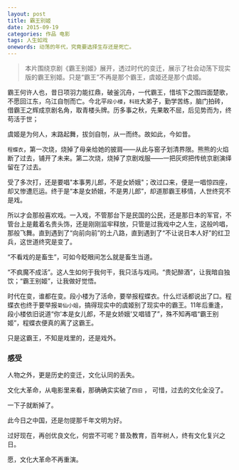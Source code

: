 ```yaml
---
layout: post
title: 霸王别姬
date: 2015-09-19
categories: 作品 电影
tags: 人生如戏
onewords: 动荡的年代，究竟要选择生存还是死亡。
---
```

> 本片围绕京剧《霸王别姬》展开，透过时代的变迁，展示了社会动荡下现实版的霸王别姬。只是“霸王”不再是那个霸王，虞姬还是那个虞姬。

霸王何许人也，昔日项羽力能扛鼎，破釜沉舟，一代霸王，惜垓下之围四面楚歌，不愿回江东，乌江自刎而亡。今北平`段小楼`，`科班`大弟子，勤学苦练，脑门拍砖，借霸王之辉成京剧名角，取青楼头牌。历多事之秋，先果敢不屈，后见势而为，终苟活于世；

虞姬是为何人，末路起舞，拔剑自刎，从一而终。故如此，今如昔。

`程蝶衣`，第一次烧，烧掉了母亲给她的披肩——从此与窑子划清界限。熊熊的火焰断了过去，铺开了未来。第二次烧，烧掉了京剧戏服——一把灰烬把传统京剧演绎留在了过去。

受了多次打，还是要唱"本事男儿郎，不是女娇娥"；改过口来，便是一唱惊四座，却又惨遭厄运。终于是“本是女娇娥，不是男儿郎”，却道那霸王移情，人世终究不是戏。

所以才会那般喜欢戏。一入戏，不管那台下是民国的公民，还是那日本的军官，不管台上是戴着名贵头饰，还是刚刚监牢释放，只管是过我戏中之人生，这般吟唱，那般飞舞。直到遇到了“向前向前”的土八路，直到遇到了“不让说日本人好”的红卫兵，这世道终究是变了。

“不看戏的是畜生”，可如今眨眼间怎么就是畜生当道。

“不疯魔不成活”。这人生如何于我何干，我只活与戏间。“贵妃醉酒”，让我暗自独饮；“霸王别姬”，让我做好觉悟。

时代在变，谁都在变。段小楼为了活命，要举报程蝶衣。什么烂话都说出了口。程蝶衣也终于要举报`菊仙小姐`，搞得现实中的虞姬别了现实中的霸王。11年后重逢，段小楼依旧说道“你'本是女儿郎，不是女娇娥'又唱错了”，殊不知再唱“霸王别姬”，程蝶衣便真的离了这霸王。

只是这霸王，不知是戏里的，还是戏外。

### 感受

人物之外，更是历史的变迁，文化认同的丢失。

文化大革命，从电影里来看，那确确实实破了`四旧` ， 可惜，过去的文化全没了。

一下子就断掉了。

此今日之中国，还是勿提那千年文明为好。

过好现在，再创优良文化，何尝不可呢？普及教育，百年树人，终有文化复兴之日。

愿，文化大革命不再重演。

